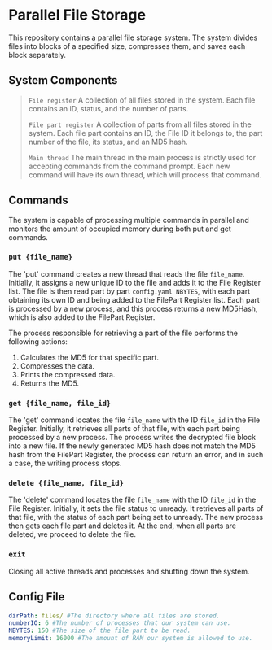 # Parallel File Storage
This repository contains a parallel file storage system. The system divides files into blocks of a specified size, compresses them, and saves each block separately.  

## System Components

> `File register`
 A collection of all files stored in the system. Each file contains an ID, status, and the number of parts.
> 
> `File part register`
> A collection of parts from all files stored in the system. Each file part contains an ID, the File ID it belongs to, the part number of the file, its status, and an MD5 hash.
> 
> `Main thread` The main thread in the main process is strictly used for accepting commands from the command prompt. Each new command will have its own thread, which will process that command.

## Commands
The system is capable of processing multiple commands in parallel and monitors the amount of occupied memory during both put and get commands.
### `put {file_name}`
The 'put' command creates a new thread that reads the file `file_name`. Initially, it assigns a new unique ID to the file and adds it to the File Register list. The file is then read part by part `config.yaml NBYTES`, with each part obtaining its own ID and being added to the FilePart Register list.
Each part is processed by a new process, and this process returns a new MD5Hash, which is also added to the FilePart Register.

The process responsible for retrieving a part of the file performs the following actions:
1. Calculates the MD5 for that specific part.
2. Compresses the data.
3. Prints the compressed data. 
4. Returns the MD5.

### `get {file_name, file_id}`
The 'get' command locates the file `file_name` with the ID `file_id` in the File Register. Initially, it retrieves all parts of that file, with each part being processed by a new process. The process writes the decrypted file block into a new file. If the newly generated MD5 hash does not match the MD5 hash from the FilePart Register, the process can return an error, and in such a case, the writing process stops.

### `delete {file_name, file_id}`
The 'delete' command locates the file `file_name` with the ID `file_id` in the File Register. Initially, it sets the file status to unready. It retrieves all parts of that file, with the status of each part being set to unready. The new process then gets each file part and deletes it. At the end, when all parts are deleted, we proceed to delete the file.

### `exit`
Closing all active threads and processes and shutting down the system.

## Config File
```yaml
dirPath: files/ #The directory where all files are stored.
numberIO: 6 #The number of processes that our system can use.
NBYTES: 150 #The size of the file part to be read.
memoryLimit: 16000 #The amount of RAM our system is allowed to use.
```